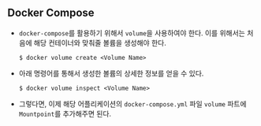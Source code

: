 ## Docker Compose
- `docker-compose`를 활용하기 위해서 `volume`을 사용하여야 한다. 이를 위해서는 처음에 해당 컨테이너와 맞춰줄 볼륨을 생성해야 한다.
    ```shell
    $ docker volume create <Volume Name>
    ```
- 아래 명령어를 통해서 생성한 볼륨의 상세한 정보를 얻을 수 있다.
    ```shell
    $ docker volume inspect <Volume Name>
    ```
- 그렇다면, 이제 해당 어플리케이션의 `docker-compose.yml` 파일 `volume` 파트에 `Mountpoint`를 추가해주면 된다.